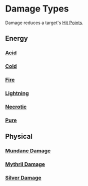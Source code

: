 # Damage Types

Damage reduces a target's [Hit Points](../../../Player%20Characters/Derived%20Statistics/Hit%20Points.md).

## Energy

### [Acid](Acid.md)

### [Cold](Cold.md)

### [Fire](Fire.md)

### [Lightning](Lightning.md)

### [Necrotic](Necrotic.md)

### [Pure](Pure.md)

## Physical

### [Mundane Damage](Mundane%20Damage.md)

### [Mythril Damage](Mythril%20Damage.md)

### [Silver Damage](Silver%20Damage.md)
